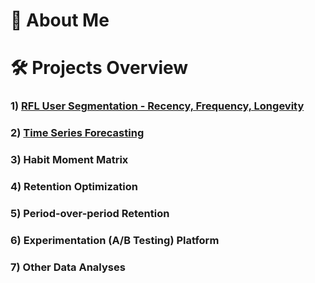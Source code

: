 # 👨 About Me 


# 🛠️ Projects Overview
### 1) [RFL User Segmentation - Recency, Frequency, Longevity](https://github.com/HasanRizvi17/Hasan-Data-Portfolio/tree/main/RFL%20User%20Segmentation%20-%20Recency%2C%20Frequency%2C%20Longevity)
### 2) [Time Series Forecasting](https://github.com/HasanRizvi17/Hasan-Data-Portfolio/tree/main/Time%20Series%20Forecasting)
### 3) Habit Moment Matrix
### 4) Retention Optimization
### 5) Period-over-period Retention
### 6) Experimentation (A/B Testing) Platform
### 7) Other Data Analyses
